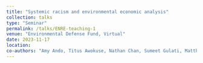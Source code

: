 ```yaml
---
title: "Systemic racism and environmental economic analysis"
collection: talks
type: "Seminar"
permalink: /talks/ENRE-teaching-1
venue: "Environmental Defense Fund, Virtual"
date: 2023-11-17
location: 
co-authors: "Amy Ando, Titus Awokuse, Nathan Chan, Sumeet Gulati, Matthew Interis, Sarah Jacobson, Dale Manning, and Samuel Stolper (Presenter)" 
---
```


<!-- Google tag (gtag.js) -->
<script async src="https://www.googletagmanager.com/gtag/js?id=G-Q95WSVMDNZ"></script>
<script>
  window.dataLayer = window.dataLayer || [];
  function gtag(){dataLayer.push(arguments);}
  gtag('js', new Date());

  gtag('config', 'G-Q95WSVMDNZ');
</script>
